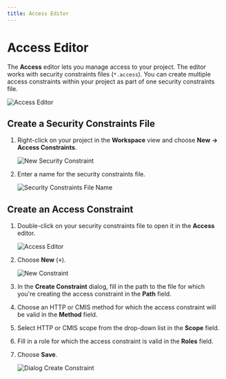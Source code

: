 ```yaml
---
title: Access Editor
---
```


Access Editor
===


The **Access** editor lets you manage access to your project. The editor works with security constraints files (`*.access`). You can create multiple access constraints within your project as part of one security constraints file.  

![Access Editor](../../../images/accesseditor.png)

## Create a Security Constraints File 

1. Right-click on your project in the **Workspace** view and choose **New** **&rarr;** **Access Constraints**.

    ![New Security Constraint](../../../images/securityconstraint.png)

2. Enter a name for the security constraints file.

    ![Security Constraints File Name](../../../images/securityconstraint_name.png)



## Create an Access Constraint

1. Double-click on your security constraints file to open it in the **Access** editor.

    ![Access Editor](../../../images/access_editor1.png)

2. Choose **New** (<kbd>+</kbd>).

    ![New Constraint](../../../images/new_constraint.png)

3. In the **Create Constraint** dialog, fill in the path to the file for which you're creating the access constraint in the **Path** field.

4. Choose an HTTP or CMIS method for which the access constraint will be valid in the **Method** field.

5. Select HTTP or CMIS scope from the drop-down list in the **Scope** field.

6. Fill in a role for which the access constraint is valid in the **Roles** field.

7. Choose **Save**.

    ![Dialog Create Constraint](../../../images/dialog_create_constraint.png)